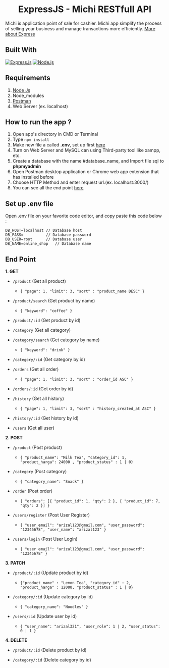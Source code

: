<h1 align="center">ExpressJS - Michi RESTfull API</h1>

Michi is application point of sale for cashier. Michi app simplify the process of selling your business and manage transactions more efficiently. [More about Express](https://en.wikipedia.org/wiki/Express.js)

## Built With

[![Express.js](https://img.shields.io/badge/Express.js-4.17.1-orange.svg?style=rounded-square)](https://expressjs.com/en/starter/installing.html)
[![Node.js](https://img.shields.io/badge/Node.js-v.12.18.2-green.svg?style=rounded-square)](https://nodejs.org/)

## Requirements

1. <a href="https://nodejs.org/en/download/">Node Js</a>
2. Node_modules
3. <a href="https://www.getpostman.com/">Postman</a>
4. Web Server (ex. localhost)

## How to run the app ?

1. Open app's directory in CMD or Terminal
2. Type `npm install`
3. Make new file a called **.env**, set up first [here](#set-up-env-file)
4. Turn on Web Server and MySQL can using Third-party tool like xampp, etc.
5. Create a database with the name #database_name, and Import file sql to **phpmyadmin**
6. Open Postman desktop application or Chrome web app extension that has installed before
7. Choose HTTP Method and enter request url.(ex. localhost:3000/)
8. You can see all the end point [here](#end-point)

## Set up .env file

Open .env file on your favorite code editor, and copy paste this code below :

```
DB_HOST=localhost // Database host
DB_PASS=          // Database password
DB_USER=root      // Database user
DB_NAME=online_shop   // Database name
```

## End Point

**1. GET**

- `/product` (Get all product)

  - `{ "page": 1, "limit": 3, "sort" : "product_name DESC" }`

- `/product/search` (Get product by name)

  - `{ "keyword": "coffee" }`

- `/product/:id` (Get product by id)

- `/category` (Get all category)

- `/category/search` (Get category by name)

  - `{ "keyword": "drink" }`

- `/category/:id` (Get category by id)

- `/orders` (Get all order)

  - `{ "page": 1, "limit": 3, "sort" : "order_id ASC" }`

- `/orders/:id` (Get order by id)

- `/history` (Get all history)

  - `{ "page": 1, "limit": 3, "sort" : "history_created_at ASC" }`

- `/history/:id` (Get history by id)

- `/users` (Get all user)

**2. POST**

- `/product` (Post product)

  - `{ "product_name": "Milk Tea", "category_id": 1, "product_harga": 24000 , "product_status" : 1 | 0}`

- `/category` (Post category)

  - `{ "category_name": "Snack" }`

- `/order` (Post order)

  - `{ "orders": [{ "product_id": 1, "qty": 2 }, { "product_id": 7, "qty": 2 }] }`

- `/users/register` (Post User Register)

  - `{ "user_email": "arizal123@gmail.com", "user_password": "12345678", "user_name": "arizal123" }`

- `/users/login` (Post User Login)
  - `{ "user_email": "arizal123@gmail.com", "user_password": "12345678" }`

**3. PATCH**

- `/product/:id` (Update product by id)

  - `{"product_name" : "Lemon Tea", "category_id" : 2, "product_harga" : 12000, "product_status" : 1 | 0}`

- `/category/:id` (Update category by id)

  - `{ "category_name": "Noodles" }`

- `/users/:id` (Update user by id)
  - `{ "user_name": "arizal321", "user_role": 1 | 2, "user_status": 0 | 1 }`

**4. DELETE**

- `/product/:id` (Delete product by id)

- `/category/:id` (Delete category by id)
